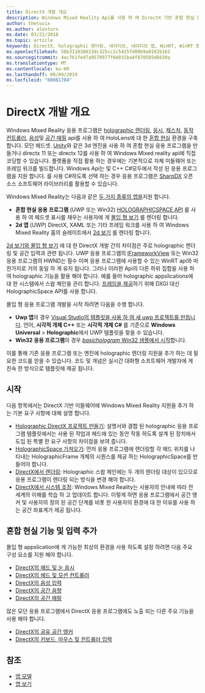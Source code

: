```yaml
---
title: DirectX 개발 개요
description: Windows Mixed Reality Api를 사용 하 여 DirectX 기반 혼합 현실 엔진을 직접 구축 합니다.
author: thetuvix
ms.author: alexturn
ms.date: 03/21/2018
ms.topic: article
keywords: DirectX, holographic 렌더링, 네이티브, 네이티브 앱, WinRT, WinRT 앱, 플랫폼 Api, 사용자 지정 엔진, 미들웨어
ms.openlocfilehash: 58b311038633dc325cc2c5425fd09b9a0192b161
ms.sourcegitcommit: 4ac761fed7a9570977f6d031ba4f870585d6630a
ms.translationtype: MT
ms.contentlocale: ko-KR
ms.lasthandoff: 08/09/2019
ms.locfileid: "68861704"
---
```

# <a name="directx-development-overview"></a>DirectX 개발 개요


Windows Mixed Reality 응용 프로그램은 [holographic 렌더링](rendering.md), [응시](gaze.md), [제스처](gestures.md), [동작 컨트롤러](motion-controllers.md), [음성](voice-input.md)및 [공간 매핑](spatial-mapping.md) api를 사용 하 여 HoloLens에 대 한 [혼합 현실](mixed-reality.md) 환경을 구축 합니다. 모던 헤드셋. [Unity](unity-development-overview.md)와 같은 3d 엔진을 사용 하 여 혼합 현실 응용 프로그램을 만들거나 directx 11 또는 directx 12를 사용 하 여 Windows Mixed reality api에 직접 코딩할 수 있습니다. 플랫폼을 직접 활용 하는 경우에는 기본적으로 자체 미들웨어 또는 프레임 워크를 빌드합니다. Windows Api는 및 C++ C#모두에서 작성 된 응용 프로그램을 지원 합니다. 를 사용 C#하도록 선택 하는 경우 응용 프로그램은 [SharpDX](http://sharpdx.org/) 오픈 소스 소프트웨어 라이브러리를 활용할 수 있습니다.


Windows Mixed Reality는 다음과 같은 [두 가지 종류의 앱을](app-views.md)지원 합니다.
* **혼합 현실 응용 프로그램** (UWP 또는 Win32) [HOLOGRAPHICSPACE API](getting-a-holographicspace.md) 를 사용 하 여 헤드셋 표시를 채우는 사용자에 게 [몰입 형 보기](app-views.md) 를 렌더링 합니다.
* **2d 앱** (UWP) DirectX, XAML 또는 기타 프레임 워크를 사용 하 여 Windows Mixed Reality 홈의 슬레이트에서 [2d 보기](app-views.md#2d-views) 를 렌더링 합니다.


[2d 보기와 몰입 형 보기](app-views.md) 에 대 한 DirectX 개발 간의 차이점은 주로 holographic 렌더링 및 공간 입력과 관련 됩니다. UWP 응용 프로그램의 [IFrameworkView](https://msdn.microsoft.com/library/windows/apps/windows.applicationmodel.core.iframeworkview.aspx) 또는 Win32 응용 프로그램의 HWND는 필수 이며 응용 프로그램에 사용할 수 있는 WinRT api와 마찬가지로 거의 동일 하 게 유지 됩니다. 그러나 이러한 Api의 다른 하위 집합을 사용 하 여 holographic 기능을 활용 해야 합니다. 예를 들어 holographic appslications에 대 한 시스템에서 스왑 체인을 관리 합니다. [프레임을 제공](rendering-in-directx.md)하기 위해 DXGI 대신 HolographicSpace API를 사용 합니다.

몰입 형 응용 프로그램 개발을 시작 하려면 다음을 수행 합니다.
* **Uwp 앱**의 경우 [Visual Studio의 템플릿을 사용 하 여 새 uwp 프로젝트를 만듭니다](creating-a-holographic-directx-project.md). 언어, **시각적 개체 C++**  또는 **시각적 개체 C#** 를 기준으로 **Windows Universal** > **Holographic**에서 UWP 템플릿을 찾을 수 있습니다.
* **Win32 응용 프로그램**의 경우 [ *basichologram* Win32 샘플에서 시작](creating-a-holographic-directx-project.md#creating-a-win32-project)합니다.

이를 통해 기존 응용 프로그램 또는 엔진에 holographic 렌더링 지원을 추가 하는 데 필요한 코드를 얻을 수 있습니다. 코드 및 개념은 실시간 대화형 소프트웨어 개발자에 게 친숙 한 방식으로 템플릿에 제공 됩니다.


## <a name="getting-started"></a>시작

다음 항목에서는 DirectX 기반 미들웨어에 Windows Mixed Reality 지원을 추가 하는 기본 요구 사항에 대해 설명 합니다.

* [Holographic DirectX 프로젝트 만들기](creating-a-holographic-directx-project.md): 설명서와 결합 된 holographic 응용 프로그램 템플릿에서는 사용 된 작업과 헤드에 있는 동안 작동 하도록 설계 된 장치에서 도입 된 특별 한 요구 사항의 차이점을 보여 줍니다.
* [HolographicSpace 가져오기](getting-a-holographicspace.md): 먼저 응용 프로그램에 렌더링할 각 헤드 위치를 나타내는 HolographicFrame 개체의 시퀀스를 제공 하는 HolographicSpace를 만들어야 합니다.
* [DirectX에서 렌더링](rendering-in-directx.md): Holographic 스왑 체인에는 두 개의 렌더링 대상이 있으므로 응용 프로그램이 렌더링 되는 방식을 변경 해야 합니다.
* [DirectX에서 시스템 조정](coordinate-systems-in-directx.md): Windows Mixed Reality는 사용자의 안내에 따라 전 세계의 이해를 학습 하 고 업데이트 합니다. 이렇게 하면 응용 프로그램에서 공간 앵커 및 사용자의 정의 된 공간 단계를 비롯 한 사용자의 환경에 대 한 이유를 사용 하는 공간 좌표계가 제공 됩니다.

## <a name="adding-mixed-reality-capabilities-and-inputs"></a>혼합 현실 기능 및 입력 추가

몰입 형 appslication에 게 가능한 최상의 환경을 사용 하도록 설정 하려면 다음 주요 구성 요소를 지원 해야 합니다.

* [DirectX의 헤드 및 눈 응시](gaze-in-directx.md)
* [DirectX의 헤드 및 모션 컨트롤러](hands-and-motion-controllers-in-directx.md)
* [DirectX의 음성 입력](voice-input-in-directx.md)
* [DirectX의 공간 음향](spatial-sound-in-directx.md)
* [DirectX의 공간 매핑](spatial-mapping-in-directx.md)


많은 모던 응용 프로그램에서 DirectX 응용 프로그램에도 노출 되는 다른 주요 기능을 사용 해야 합니다.

* [DirectX의 공유 공간 앵커](shared-spatial-anchors-in-directx.md)
* [DirectX의 키보드, 마우스 및 컨트롤러 입력](keyboard,-mouse,-and-controller-input-in-directx.md)

## <a name="see-also"></a>참조
* [앱 모델](app-model.md)
* [앱 보기](app-views.md)
